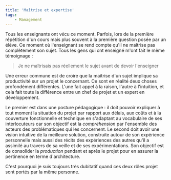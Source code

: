 ```yaml
---
title: 'Maîtrise et expertise'
tags:
    - Management
---
```


Tous les enseignants ont vécu ce moment. Parfois, lors de la première répétition
d'un cours mais plus souvent à la première question posée par un élève. Ce
moment où l'enseignant se rend compte qu'il ne maîtrise pas complètement son
sujet. Tous les gens qui ont enseigné m'ont fait le même témoignage :

> Je ne maîtrisais pas réellement le sujet avant de devoir l'enseigner

<!-- more -->

Une erreur commune est de croire que la maîtrise d'un sujet implique sa
productivité sur un projet le concernant. Ce sont en réalité deux choses
profondément différentes. L'une fait appel à la raison, l'autre à l'intuition,
et cela fait toute la différence entre un chef de projet et un expert en
développement.

Le premier est dans une posture pédagogique : il doit pouvoir expliquer à tout
moment la situation du projet par rapport aux délais, aux coûts et à la
couverture fonctionnelle et technique en s'adaptant au vocabulaire de ses
interlocuteurs car son objectif est la _compréhension_ par l'ensemble des
acteurs des problématiques qui les concernent. Le second doit avoir une vision
intuitive de la meilleure solution, construite autour de son expérience
personnelle mais aussi des récits des expériences des autres qu'il a assimilé au
travers de sa veille et de ses expérimentations. Son objectif est de consolider
la _production_ pendant et après le projet pour en assurer la pertinence en
terme d'architecture.

C'est pourquoi je suis toujours très dubitatif quand ces deux rôles projet sont
portés par la même personne.
